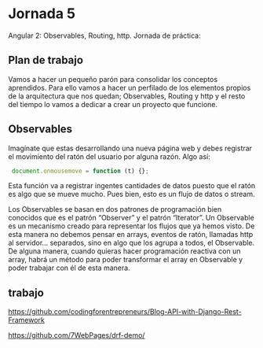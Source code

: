 # Jornada 5

Angular 2: Observables, Routing, http. Jornada de práctica:

## Plan de trabajo

Vamos a hacer un pequeño parón para consolidar los conceptos aprendidos. Para ello vamos a hacer un perfilado de los elementos propios de la arquitectura que nos quedan; Observables, Routing y http y el resto del tiempo lo vamos a dedicar a crear un proyecto que funcione.

## Observables

Imagínate que estas desarrollando una nueva página web y debes registrar el movimiento del ratón del usuario por alguna razón. Algo así:

```javascript
 document.onmousemove = function (t) {};
 ```

 Esta función va a registrar ingentes cantidades de datos puesto que el ratón es algo que se mueve mucho. Pues bien, esto es un flujo de datos o stream.

Los Observables se basan en dos patrones de programación bien conocidos que es el patrón “Observer” y el patrón “Iterator”. Un Observable es un mecanismo creado para representar los flujos que ya hemos visto. De esta manera no debemos pensar en arrays, eventos de ratón, llamadas http al servidor… separados, sino en algo que los agrupa a todos, el Observable. De alguna manera, cuando quieras hacer programación reactiva con un array, habrá un método para poder transformar el array en Observable y poder trabajar con él de esta manera.


## trabajo

https://github.com/codingforentrepreneurs/Blog-API-with-Django-Rest-Framework

https://github.com/7WebPages/drf-demo/